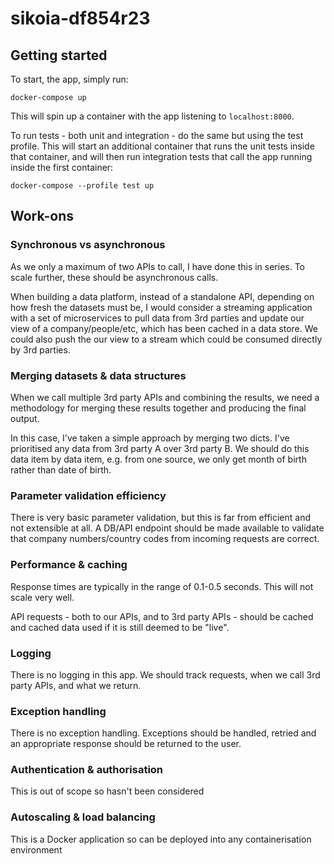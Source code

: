 # sikoia-df854r23

## Getting started

To start, the app, simply run:

```
docker-compose up
```

This will spin up a container with the app listening to `localhost:8000`.

To run tests - both unit and integration - do the same but using the test profile. This will start an additional container that runs the unit tests inside that container, and will then run integration tests that call the app running inside the first container:

```
docker-compose --profile test up
```

## Work-ons

### Synchronous vs asynchronous

As we only a maximum of two APIs to call, I have done this in series. To scale further, these should be asynchronous calls.

When building a data platform, instead of a standalone API, depending on how fresh the datasets must be, I would consider a streaming application with a set of microservices to pull data from 3rd parties and update our view of a company/people/etc, which has been cached in a data store. We could also push the our view to a stream which could be consumed directly by 3rd parties.

### Merging datasets & data structures

When we call multiple 3rd party APIs and combining the results, we need a methodology for merging these results together and producing the final output.

In this case, I've taken a simple approach by merging two dicts. I've prioritised any data from 3rd party A over 3rd party B. We should do this data item by data item, e.g. from one source, we only get month of birth rather than date of birth.

### Parameter validation efficiency

There is very basic parameter validation, but this is far from efficient and not extensible at all. A DB/API endpoint should be made available to validate that company numbers/country codes from incoming requests are correct.

### Performance & caching

Response times are typically in the range of 0.1-0.5 seconds. This will not scale very well. 

API requests - both to our APIs, and to 3rd party APIs - should be cached and cached data used if it is still deemed to be "live".

### Logging

There is no logging in this app. We should track requests, when we call 3rd party APIs, and what we return.

### Exception handling

There is no exception handling. Exceptions should be handled, retried and an appropriate response should be returned to the user.

### Authentication & authorisation

This is out of scope so hasn't been considered

### Autoscaling & load balancing

This is a Docker application so can be deployed into any containerisation environment